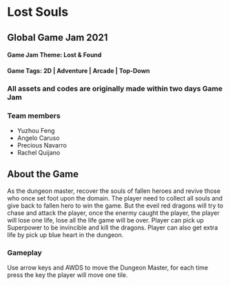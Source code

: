 # Lost Souls

## Global Game Jam 2021
#### Game Jam Theme: Lost & Found
#### Game Tags: 2D | Adventure | Arcade | Top-Down

### All assets and codes are originally made within two days Game Jam

### Team members
* Yuzhou Feng
* Angelo Caruso
* Precious Navarro
* Rachel Quijano

## About the Game
As the dungeon master, recover the souls of fallen heroes and revive those who once set foot upon the domain. The player need to collect all souls and give back to fallen hero to win the game. But the eveil red dragons will try to chase and attack the player, once the enermy caught the player, the player will lose one life, lose all the life game will be over. Player can pick up Superpower to be invincible and kill the dragons. Player can also get extra life by pick up blue heart in the dungeon.

### Gameplay
Use arrow keys and AWDS to move the Dungeon Master, for each time press the key the player will move one tile. 
